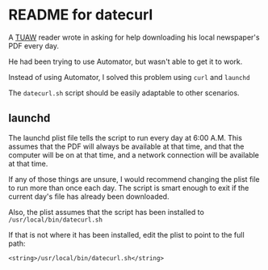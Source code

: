
# README for datecurl #

A [TUAW](http://tuaw.com) reader wrote in asking for help downloading his local newspaper's PDF every day.

He had been trying to use Automator, but wasn't able to get it to work.

Instead of using Automator, I solved this problem using `curl` and `launchd`

The `datecurl.sh` script should be easily adaptable to other scenarios.

## launchd

The launchd plist file tells the script to run every day at 6:00 A.M. This assumes that the PDF will always be available at that time, and that the computer will be on at that time, and a network connection will be available at that time.

If any of those things are unsure, I would recommend changing the plist file to run more than once each day. The script is smart enough to exit if the current day's file has already been downloaded.


Also, the plist assumes that the script has been installed to `/usr/local/bin/datecurl.sh`

If that is not where it has been installed, edit the plist to point to the full path:

	<string>/usr/local/bin/datecurl.sh</string>

